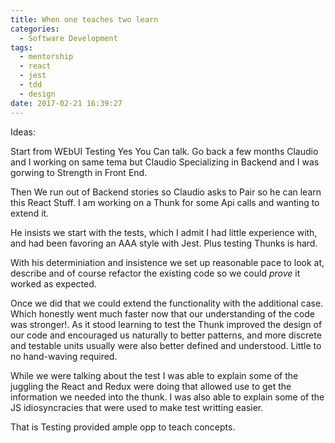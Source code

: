 ```yaml
---
title: When one teaches two learn
categories:
  - Software Development
tags:
  - mentorship
  - react
  - jest
  - tdd
  - design
date: 2017-02-21 16:39:27
---
```


Ideas:

Start from WEbUI Testing Yes You Can talk. Go back a few months
Claudio and I working on same tema but Claudio Specializing in Backend and I was gorwing to Strength in Front End.

Then We run out of Backend stories so Claudio asks to Pair so he can learn this React Stuff. I am working on a Thunk for some Api calls and wanting to extend it.

He insists we start with the tests, which I admit I had little experience with, and had been favoring an AAA style with Jest. Plus testing Thunks is hard.

With his determiniation and insistence we set up reasonable pace to look at, describe and of course refactor the existing code so we could _prove_ it worked as expected.

Once we did that we could extend the functionality with the additional case. Which honestly went much faster now that our understanding of the code was stronger!. As it stood learning to test the Thunk improved the design of our code and encouraged us naturally to better patterns, and more discrete and testable units usually were also better defined and understood. Little to no hand-waving required.

While we were talking about the test I was able to explain some of the juggling the React and Redux were doing that allowed use to get the information we needed into the thunk. I was also able to explain some of the JS idiosyncracies that were used to make test writting easier.

That is Testing provided ample opp to teach concepts.